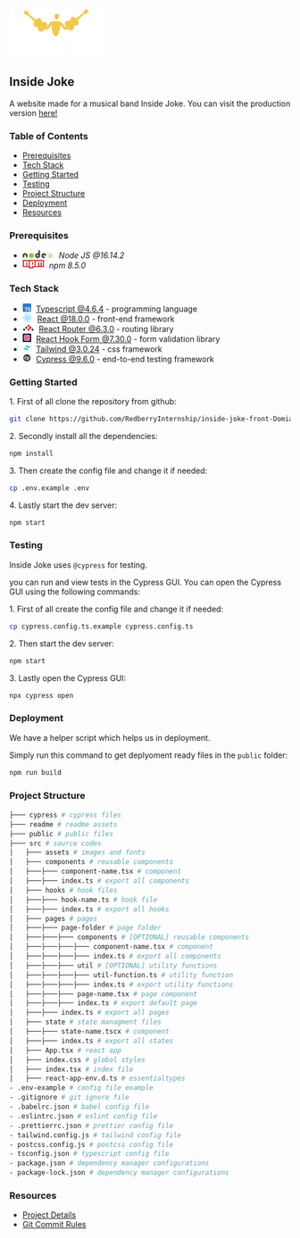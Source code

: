 ![Logo](./readme/assets/img/logo.png)

## Inside Joke
 
A website made for a musical band Inside Joke. You can visit the production version [here!](https://inside-joke.sandro.redberryinternship.ge/)

### Table of Contents

* [Prerequisites](#prerequisites)
* [Tech Stack](#tech-stack)
* [Getting Started](#getting-started)
* [Testing](#testing)
* [Project Structure](#project-structure)
* [Deployment](#deployment)
* [Resources](#resources)

### Prerequisites

* <img src="./readme/assets/img/nodejs.png" height="15px" style='padding-right: 5px'> *Node JS @16.14.2*
* <img src="./readme/assets/img/npm.png" height="15px" style='padding-right: 5px'/> *npm 8.5.0*

### Tech Stack

* <img src="./readme/assets/img/typescript.png" height="15"  style='padding-right: 5px'> [Typescript @4.6.4](https://www.typescriptlang.org/) - programming language
* <img src="./readme/assets/img/react.png" height="15"  style='padding-right: 5px'> [React @18.0.0](https://reactjs.org) - front-end framework
* <img src="./readme/assets/img/react-router.png" height="15"  style='padding-right: 5px'> [React Router @6.3.0](https://reactrouter.com/) - routing library
* <img src="./readme/assets/img/react-hook-form.png" height="15"  style='padding-right: 5px'> [React Hook Form @7.30.0](https://react-hook-form.com/) - form validation library
* <img src="./readme/assets/img/tailwind.png" height="15"  style='padding-right: 5px'> [Tailwind @3.0.24](https://tailwindcss.com/) - css framework
* <img src="./readme/assets/img/cypress.png" height="15"  style='padding-right: 5px'> [Cypress  @9.6.0](https://www.cypress.io/) - end-to-end testing framework

### Getting Started

1\. First of all clone the repository from github:
```sh
git clone https://github.com/RedberryInternship/inside-joke-front-Domianidze.git
```
2\. Secondly install all the dependencies:
```sh
npm install
```

3\. Then create the config file and change it if needed:
```sh
cp .env.example .env
```

4\. Lastly start the dev server:
```sh
npm start
```

### Testing
Inside Joke uses ``` @cypress ```  for testing.

you can run and view tests in the Cypress GUI. You can open the Cypress GUI  using the following commands:

1\. First of all create the config file and change it if needed:
```sh
cp cypress.config.ts.example cypress.config.ts
```

2\. Then start the dev server:
```sh
npm start
```

3\. Lastly open the Cypress GUI:
```sh
npx cypress open
```

### Deployment

We have a helper script which helps us in deployment.

Simply run this command to get deplyoment ready files in the  ``` public ```  folder:

```sh
npm run build
```

### Project Structure

```bash
├─── cypress # cypress files
├─── readme # readme assets
├─── public # public files
├─── src # source codes
│   ├─── assets # images and fonts
│   ├─── components # reusable components
│   ├───├─── component-name.tsx # component
│   ├───├─── index.ts # export all components
│   ├─── hooks # hook files 
│   ├───├─── hook-name.ts # hook file
│   ├───├─── index.ts # export all hooks
│   ├─── pages # pages
│   ├───├─── page-folder # page folder
│   ├───├───├─── components # [OPTIONAL] reusable components
│   ├───├───├───├─── component-name.tsx # component
│   ├───├───├───├─── index.ts # export all components
│   ├───├───├─── util # [OPTIONAL] utility functions
│   ├───├───├───├─── util-function.ts # utility function
│   ├───├───├───├─── index.ts # export utility functions
│   ├───├───├─── page-name.tsx # page component
│   ├───├───├─── index.ts # export default page
│   ├───├─── index.ts # export all pages
│   ├─── state # state managment files 
│   ├───├─── state-name.tscx # component
│   ├───├─── index.ts # export all states
│   ├─── App.tsx # react app 
│   ├─── index.css # global styles 
│   ├─── index.tsx # index file 
│   ├─── react-app-env.d.ts # essentialtypes 
- .env-example # config file example
- .gitignore # git ignore file
- .babelrc.json # babel config file
- .eslintrc.json # eslint config file
- .prettierrc.json # prettier config file
- tailwind.config.js # tailwind config file
- postcss.config.js # postcss config file
- tsconfig.json # typescript config file
- package.json # dependency manager configurations
- package-lock.json # dependency manager configurations
```

### Resources

*  [Project Details](https://redberry.gitbook.io/assignment-iii-inside-joke/)
*  [Git Commit Rules](https://redberry.gitbook.io/resources/git-is-semantikuri-komitebi)